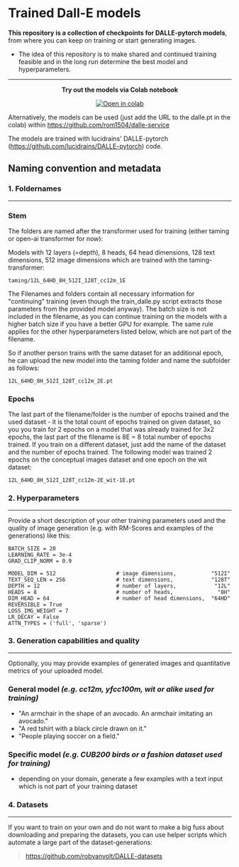 # Trained Dall-E models

**This repository is a collection of checkpoints for DALLE-pytorch models**, from where you can keep on training or start generating images.

- The idea of this repository is to make shared and continued training feasible and in the long run determine the best model and hyperparameters.

---

<p align="center">
  <strong>Try out the models via Colab notebook</strong>
</p>

<p align="center">

  <a href="https://colab.research.google.com/drive/1b8va5g852hq3p7yro7xWY3Cc-bd2CRdv">
         <img alt="Open in colab" src="https://colab.research.google.com/assets/colab-badge.svg">
  </a>

</p>

Alternatively, the models can be used (just add the URL to the dalle.pt in the colab) within https://github.com/rom1504/dalle-service
 
The models are trained with lucidrains' DALLE-pytorch (https://github.com/lucidrains/DALLE-pytorch) code.



## Naming convention and metadata
### **1. Foldernames**
---
### **Stem**

The folders are named after the transformer used for training (either taming or open-ai transformer for now):

Models with 12 layers (=depth), 8 heads, 64 head dimensions, 128 text dimensions, 512 image dimensions which are trained with the taming-transformer:

`taming/12L_64HD_8H_512I_128T_cc12m_1E`

The Filenames and folders contain all necessary information for "continuing" training (even though the train_dalle.py script extracts those parameters from
the provided model anyway). The batch size is not included in the filename, as you can continue training on the models with a higher batch size if you have a better GPU for example. The same rule applies for the other hyperparameters listed below, which are not part of the filename. 

So if another person trains with the same dataset for an additional epoch, he can upload the new model into the taming folder and name the subfolder as follows: 

`12L_64HD_8H_512I_128T_cc12m_2E.pt`

### **Epochs**
The last part of the filename/folder is the number of epochs trained and the used dataset - it is the total count of epochs trained on given dataset, so you you train for 2 epochs on a model that was already trained for 3x2 epochs, the last part of the filename is 8E = 8 total number of epochs trained. If you train on a different dataset, just add the name of the dataset and the number of epochs trained. The following model was trained 2 epochs on the conceptual images dataset and one epoch on the wit dataset: 

`12L_64HD_8H_512I_128T_cc12m-2E_wit-1E.pt`

### 2. Hyperparameters
---
Provide a short description of your other training parameters used and the quality of image generation (e.g. with RM-Scores and examples of the generations) like this:

```EPOCHS = 1
BATCH_SIZE = 20
LEARNING_RATE = 3e-4
GRAD_CLIP_NORM = 0.9

MODEL_DIM = 512                   # image dimensions,           "512I"
TEXT_SEQ_LEN = 256                # text dimensions,            "128T"
DEPTH = 12                        # number of layers,            "12L"
HEADS = 8                         # number of heads,              "8H"
DIM_HEAD = 64                     # number of head dimensions,  "64HD"
REVERSIBLE = True
LOSS_IMG_WEIGHT = 7
LR_DECAY = False
ATTN_TYPES = ('full', 'sparse')
```

### 3. Generation capabilities and quality
---
Optionally, you may provide examples of generated images and quantitative metrics of your uploaded model.

### **General model** _(e.g. cc12m, yfcc100m, wit or alike used for training)_ 
* "An armchair in the shape of an avocado. An armchair imitating an avocado."
* "A red tshirt with a black circle drawn on it."
* "People playing soccer on a field."

### **Specific model** _(e.g. CUB200 birds or a fashion dataset used for training)_
* depending on your domain, generate a few examples with a text input which is not part of your training dataset

### 4. Datasets
---
If you want to train on your own and do not want to make a big fuss about downloading and preparing the datasets, you can use helper scripts which automate a large part of the dataset-generations:

> https://github.com/robvanvolt/DALLE-datasets

